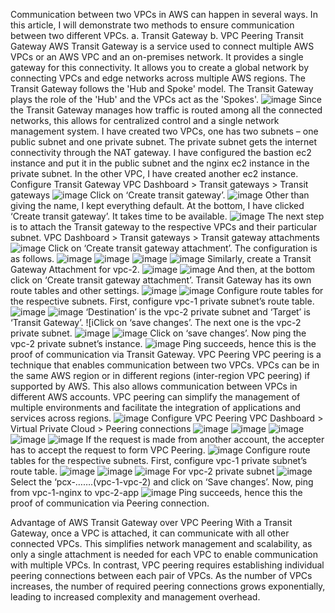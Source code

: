 Communication between two VPCs in AWS can happen in several ways. In this article, I will demonstrate two methods to ensure communication between two different VPCs.
a.      Transit Gateway
b.     VPC Peering
Transit Gateway
AWS Transit Gateway is a service used to connect multiple AWS VPCs or an AWS VPC and an on-premises network. It provides a single gateway for this connectivity. It allows you to create a global network by connecting VPCs and edge networks across multiple AWS regions.
The Transit Gateway follows the 'Hub and Spoke' model. The Transit Gateway plays the role of the 'Hub' and the VPCs act as the 'Spokes'.
![image](https://github.com/Amirul1994/devops/assets/119165587/a76f745f-1724-400a-8dba-d4396d63f86b)
Since the Transit Gateway manages how traffic is routed among all the connected networks, this allows for centralized control and a single network management system.
I have created two VPCs, one has two subnets – one public subnet and one private subnet. The private subnet gets the internet connectivity through the NAT gateway.  I have configured the bastion ec2 instance and put it in the public subnet and the nginx ec2 instance in the private subnet. In the other VPC, I have created another ec2 instance.
Configure Transit Gateway
VPC Dashboard > Transit gateways > Transit gateways
![image](https://github.com/Amirul1994/devops/assets/119165587/1f48f2ea-d440-4597-93da-fc6d7935c1cf)
Click on ‘Create transit gateway’.
![image](https://github.com/Amirul1994/devops/assets/119165587/9ff56966-68bc-4c53-907b-f1ffc978f48e)
Other than giving the name, I kept everything default. At the bottom, I have clicked ‘Create transit gateway’. It takes time to be available.
![image](https://github.com/Amirul1994/devops/assets/119165587/d953c203-2d9e-4e21-b88c-888ff9fbd7ec)
The next step is to attach the Transit gateway to the respective VPCs and their particular subnet.
VPC Dashboard > Transit gateways > Transit gateway attachments
![image](https://github.com/Amirul1994/devops/assets/119165587/d7de3da3-5b34-43a8-a326-7e653672290d)
Click on ‘Create transit gateway attachment’.
The configuration is as follows.
![image](https://github.com/Amirul1994/devops/assets/119165587/446b677b-0f6c-4cb0-a7c3-307a97791fb8)
![image](https://github.com/Amirul1994/devops/assets/119165587/62a64266-5b7d-4c22-9dbf-c40c0c20d19a)
![image](https://github.com/Amirul1994/devops/assets/119165587/def0a7ab-2887-4120-9609-c68c6bd3f9ba)
![image](https://github.com/Amirul1994/devops/assets/119165587/a3c03eef-8f92-400c-8047-3cdf5a7d3a86)
Similarly, create a Transit Gateway Attachment for vpc-2.
![image](https://github.com/Amirul1994/devops/assets/119165587/e3ba8a6f-585f-4510-9813-9aae8e8274ab)
![image](https://github.com/Amirul1994/devops/assets/119165587/b1337726-a9e2-498d-8809-aa30ab8bdd1b)
And then, at the bottom click on ‘Create transit gateway attachment’.
Transit Gateway has its own route tables and other settings.
![image](https://github.com/Amirul1994/devops/assets/119165587/05b6cf04-73e8-4adc-8bb1-7ec951450a4c)
![image](https://github.com/Amirul1994/devops/assets/119165587/f23edef4-eb35-4aa1-b663-4fea5d518170)
Configure route tables for the respective subnets.
First, configure vpc-1 private subnet’s route table.
![image](https://github.com/Amirul1994/devops/assets/119165587/36e7a097-7033-4577-9a8f-5e8ea455dc28)
![image](https://github.com/Amirul1994/devops/assets/119165587/87f383c5-88e9-4a09-8a72-b825a028bc46)
‘Destination’ is the vpc-2 private subnet and ‘Target’ is ‘Transit Gateway’.
![iClick on ‘save changes’.
The next one is the vpc-2 private subnet.
![image](https://github.com/Amirul1994/devops/assets/119165587/245ba40e-1ae8-4ff4-9f17-c1bd56e982e5)
![image](https://github.com/Amirul1994/devops/assets/119165587/1eb76e9d-c542-4685-bead-2561d03d0994)
Click on ‘save changes’.
Now ping the vpc-2 private subnet’s instance.
![image](https://github.com/Amirul1994/devops/assets/119165587/d15a278f-c1d0-47c7-8791-a246f2b91688)
Ping succeeds, hence this is the proof of communication via Transit Gateway.
VPC Peering
VPC peering is a technique that enables communication between two VPCs. VPCs can be in the same AWS region or in different regions (inter-region VPC peering) if supported by AWS. This also allows communication between VPCs in different AWS accounts. VPC peering can simplify the management of multiple environments and facilitate the integration of applications and services across regions.
![image](https://github.com/Amirul1994/devops/assets/119165587/05d4d199-53b2-4553-9129-742cd7d9efd6)
Configure VPC Peering 
VPC Dashboard > Virtual Private Cloud > Peering connections
![image](https://github.com/Amirul1994/devops/assets/119165587/62aabc75-2986-41d6-a902-862f7375562d)
![image](https://github.com/Amirul1994/devops/assets/119165587/6f3c134a-dbfd-4727-b084-cdd3226363f4)
![image](https://github.com/Amirul1994/devops/assets/119165587/c19a0b11-74c8-496d-8e66-ec74779665cf)
![image](https://github.com/Amirul1994/devops/assets/119165587/087d86b9-3cf8-44d6-a48c-2627a908e79a)
![image](https://github.com/Amirul1994/devops/assets/119165587/c541d1e2-f326-42ec-af60-8e0ab4470673)
If the request is made from another account, the accepter has to accept the request to form VPC Peering.
![image](https://github.com/Amirul1994/devops/assets/119165587/0ef9f2c4-704e-4fbe-9ad0-35af690bc152)
Configure route tables for the respective subnets.
First, configure vpc-1 private subnet’s route table.
![image](https://github.com/Amirul1994/devops/assets/119165587/76741e5b-2775-444b-8fbe-8e07c0f839f3)
![image](https://github.com/Amirul1994/devops/assets/119165587/08426213-6692-450f-a715-ff14fcacd8b9)
![image](https://github.com/Amirul1994/devops/assets/119165587/284c4dde-4c82-47c5-b348-ebb7b17ad77f)
For vpc-2 private subnet 
![image](https://github.com/Amirul1994/devops/assets/119165587/fb314ff9-5e09-49ec-b861-acd784e6e7e1)
Select the ‘pcx-…….(vpc-1-vpc-2) and click on ‘Save changes’.
Now, ping from vpc-1-nginx to vpc-2-app
![image](https://github.com/Amirul1994/devops/assets/119165587/dd46a9d0-2e5e-485f-8683-89b48fc8daf9)
Ping succeeds, hence this the proof of communication via Peering connection.

Advantage of AWS Transit Gateway over VPC Peering
With a Transit Gateway, once a VPC is attached, it can communicate with all other connected VPCs. This simplifies network management and scalability, as only a single attachment is needed for each VPC to enable communication with multiple VPCs.
In contrast, VPC peering requires establishing individual peering connections between each pair of VPCs. As the number of VPCs increases, the number of required peering connections grows exponentially, leading to increased complexity and management overhead.
